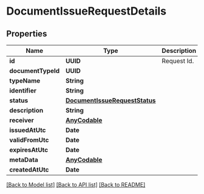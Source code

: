 # DocumentIssueRequestDetails

## Properties
Name | Type | Description | Notes
------------ | ------------- | ------------- | -------------
**id** | **UUID** | Request Id. | 
**documentTypeId** | **UUID** |  | 
**typeName** | **String** |  | 
**identifier** | **String** |  | 
**status** | [**DocumentIssueRequestStatus**](DocumentIssueRequestStatus.md) |  | 
**description** | **String** |  | 
**receiver** | [**AnyCodable**](.md) |  | 
**issuedAtUtc** | **Date** |  | 
**validFromUtc** | **Date** |  | 
**expiresAtUtc** | **Date** |  | [optional] 
**metaData** | [**AnyCodable**](.md) |  | [optional] 
**createdAtUtc** | **Date** |  | 

[[Back to Model list]](../README.md#documentation-for-models) [[Back to API list]](../README.md#documentation-for-api-endpoints) [[Back to README]](../README.md)


